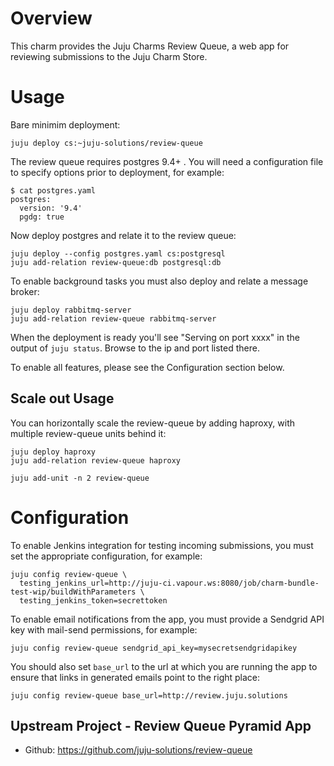 # Overview

This charm provides the Juju Charms Review Queue, a web app for reviewing
submissions to the Juju Charm Store.

# Usage

Bare minimim deployment:

    juju deploy cs:~juju-solutions/review-queue

The review queue requires postgres 9.4+ . You will need a configuration file
to specify options prior to deployment, for example:

    $ cat postgres.yaml
    postgres:
      version: '9.4'
      pgdg: true

Now deploy postgres and relate it to the review queue:

    juju deploy --config postgres.yaml cs:postgresql
    juju add-relation review-queue:db postgresql:db

To enable background tasks you must also deploy and relate a message broker:

    juju deploy rabbitmq-server
    juju add-relation review-queue rabbitmq-server

When the deployment is ready you'll see "Serving on port xxxx" in the output
of `juju status`. Browse to the ip and port listed there.

To enable all features, please see the Configuration section below.

## Scale out Usage

You can horizontally scale the review-queue by adding haproxy, with multiple
review-queue units behind it:

    juju deploy haproxy
    juju add-relation review-queue haproxy

    juju add-unit -n 2 review-queue

# Configuration

To enable Jenkins integration for testing incoming submissions, you must set
the appropriate configuration, for example:

    juju config review-queue \
      testing_jenkins_url=http://juju-ci.vapour.ws:8080/job/charm-bundle-test-wip/buildWithParameters \
      testing_jenkins_token=secrettoken

To enable email notifications from the app, you must provide a Sendgrid API
key with mail-send permissions, for example:

    juju config review-queue sendgrid_api_key=mysecretsendgridapikey

You should also set `base_url` to the url at which you are running the app to
ensure that links in generated emails point to the right place:

    juju config review-queue base_url=http://review.juju.solutions


## Upstream Project - Review Queue Pyramid App

- Github: https://github.com/juju-solutions/review-queue
